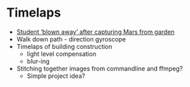 Timelaps
========


* [Student ‘blown away’ after capturing Mars from garden](https://www.bbc.co.uk/news/av/uk-england-nottinghamshire-54798539)
* Walk down path - direction gyroscope
* Timelaps of building construction
    * light level compensation
    * blur-ing
* Stitching together images from commandline and ffmpeg?
    * Simple project idea?


